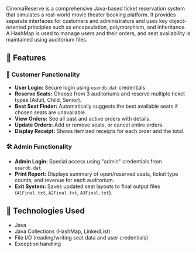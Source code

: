 CinemaReserve is a comprehensive Java-based ticket reservation system that simulates a real-world movie theater booking platform. It provides separate interfaces for customers and administrators and uses key object-oriented principles such as encapsulation, polymorphism, and inheritance. A HashMap is used to manage users and their orders, and seat availability is maintained using auditorium files.

## 🚀 Features

### 👥 Customer Functionality
- **User Login:** Secure login using `userdb.dat` credentials.
- **Reserve Seats:** Choose from 3 auditoriums and reserve multiple ticket types (Adult, Child, Senior).
- **Best Seat Finder:** Automatically suggests the best available seats if chosen seats are unavailable.
- **View Orders:** See all past and active orders with details.
- **Update Orders:** Add or remove seats, or cancel entire orders.
- **Display Receipt:** Shows itemized receipts for each order and the total.

### 🛠️ Admin Functionality
- **Admin Login:** Special access using "admin" credentials from `userdb.dat`.
- **Print Report:** Displays summary of open/reserved seats, ticket type counts, and revenue for each auditorium.
- **Exit System:** Saves updated seat layouts to final output files (`A1Final.txt`, `A2Final.txt`, `A3Final.txt`).

## 🧠 Technologies Used
- Java
- Java Collections (HashMap, LinkedList)
- File I/O (reading/writing seat data and user credentials)
- Exception handling
